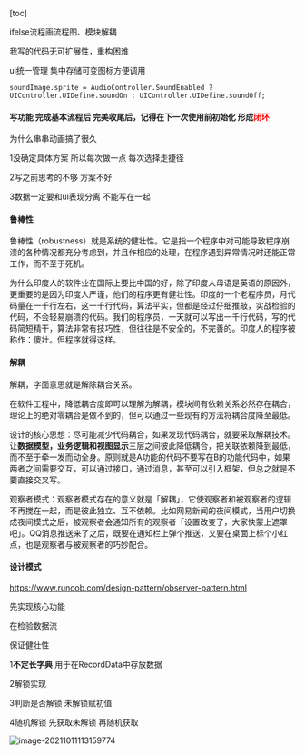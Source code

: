 [toc]

ifelse流程画流程图、模块解耦



我写的代码无可扩展性，重构困难



ui统一管理 集中存储可变图标方便调用

```
soundImage.sprite = AudioController.SoundEnabled ? UIController.UIDefine.soundOn : UIController.UIDefine.soundOff;
```





#### 写功能 完成基本流程后 完美收尾后，记得在下一次使用前初始化 形成<font color='red'>闭环</font>



为什么串串动画搞了很久 

1没确定具体方案 所以每次做一点 每次选择走捷径

2写之前思考的不够 方案不好 

3数据一定要和ui表现分离 不能写在一起



#### 鲁棒性

鲁棒性（robustness）就是系统的健壮性。它是指一个程序中对可能导致程序崩溃的各种情况都充分考虑到，并且作相应的处理，在程序遇到异常情况时还能正常工作，而不至于死机。

为什么印度人的软件业在国际上要比中国的好，除了印度人母语是英语的原因外，更重要的是因为印度人严谨，他们的程序更有健壮性。印度的一个老程序员，月代码量在一千行左右，这一千行代码，算法平实，但都是经过仔细推敲，实战检验的代码，不会轻易崩溃的代码。我们的程序员，一天就可以写出一千行代码，写的代码简短精干，算法非常有技巧性，但往往是不安全的，不完善的。印度人的程序被称作：傻壮。但程序就得这样。



#### 解耦

解耦，字面意思就是解除耦合关系。

在软件工程中，降低耦合度即可以理解为解耦，模块间有依赖关系必然存在耦合，理论上的绝对零耦合是做不到的，但可以通过一些现有的方法将耦合度降至最低。

设计的核心思想：尽可能减少代码耦合，如果发现代码耦合，就要采取解耦技术。让**数据模型，业务逻辑和视图显示**三层之间彼此降低耦合，把关联依赖降到最低，而不至于牵一发而动全身。原则就是A功能的代码不要写在B的功能代码中，如果两者之间需要交互，可以通过接口，通过消息，甚至可以引入框架，但总之就是不要直接交叉写。

观察者模式：观察者模式存在的意义就是「解耦」，它使观察者和被观察者的逻辑不再搅在一起，而是彼此独立、互不依赖。比如网易新闻的夜间模式，当用户切换成夜间模式之后，被观察者会通知所有的观察者「设置改变了，大家快蒙上遮罩吧」。QQ消息推送来了之后，既要在通知栏上弹个推送，又要在桌面上标个小红点，也是观察者与被观察者的巧妙配合。



#### 设计模式

https://www.runoob.com/design-pattern/observer-pattern.html



先实现核心功能

在检验数据流

保证健壮性



1**不定长字典** 用于在RecordData中存放数据

2解锁实现

3判断是否解锁 未解锁赋初值

4随机解锁 先获取未解锁 再随机获取

![image-20211011113159774](C:\Users\xian\AppData\Roaming\Typora\typora-user-images\image-20211011113159774.png)

